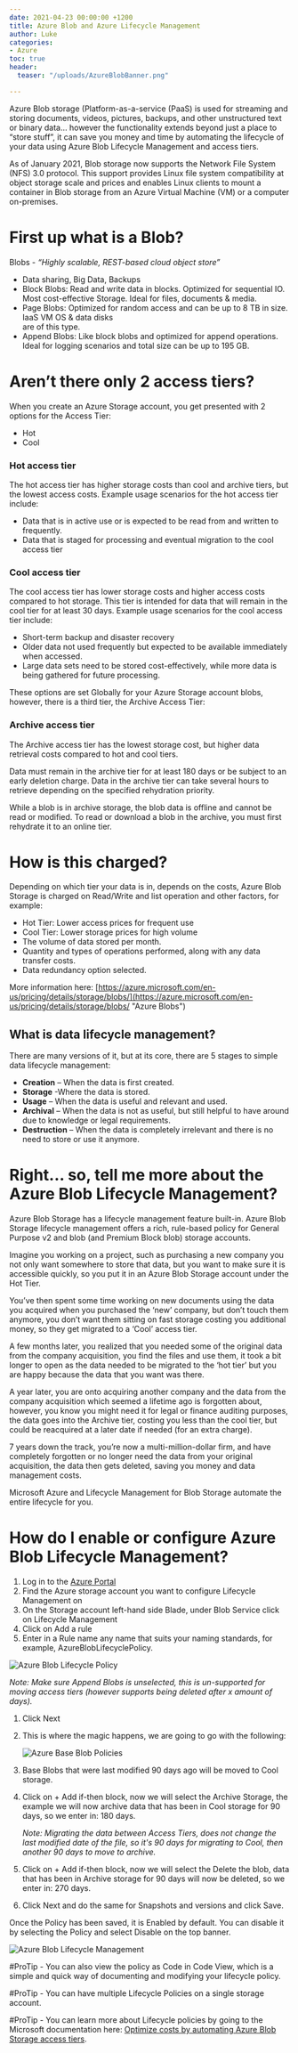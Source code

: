 ```yaml
---
date: 2021-04-23 00:00:00 +1200
title: Azure Blob and Azure Lifecycle Management
author: Luke
categories:
- Azure
toc: true
header:
  teaser: "/uploads/AzureBlobBanner.png"

---
```

Azure Blob storage (Platform-as-a-service (PaaS) is used for streaming and storing documents, videos, pictures, backups, and other unstructured text or binary data… however the functionality extends beyond just a place to “store stuff”, it can save you money and time by automating the lifecycle of your data using Azure Blob Lifecycle Management and access tiers.

As of January 2021, Blob storage now supports the Network File System (NFS) 3.0 protocol. This support provides Linux file system compatibility at object storage scale and prices and enables Linux clients to mount a container in Blob storage from an Azure Virtual Machine (VM) or a computer on-premises.

# First up what is a Blob?

Blobs - _“Highly scalable, REST-based cloud object store”_

* Data sharing, Big Data, Backups
* Block Blobs: Read and write data in blocks. Optimized for sequential IO. Most cost-effective Storage. Ideal for files, documents & media.
* Page Blobs: Optimized for random access and can be up to 8 TB in size. IaaS VM OS & data disks  
  are of this type.
* Append Blobs: Like block blobs and optimized for append operations. Ideal for logging scenarios and total size can be up to 195 GB.

# Aren’t there only 2 access tiers?

When you create an Azure Storage account, you get presented with 2 options for the Access Tier:

* Hot
* Cool

### Hot access tier

The hot access tier has higher storage costs than cool and archive tiers, but the lowest access costs. Example usage scenarios for the hot access tier include:

* Data that is in active use or is expected to be read from and written to frequently.
* Data that is staged for processing and eventual migration to the cool access tier

### Cool access tier

The cool access tier has lower storage costs and higher access costs compared to hot storage. This tier is intended for data that will remain in the cool tier for at least 30 days. Example usage scenarios for the cool access tier include:

* Short-term backup and disaster recovery
* Older data not used frequently but expected to be available immediately when accessed.
* Large data sets need to be stored cost-effectively, while more data is being gathered for future processing.

These options are set Globally for your Azure Storage account blobs, however, there is a third tier, the Archive Access Tier:

### Archive access tier

The Archive access tier has the lowest storage cost, but higher data retrieval costs compared to hot and cool tiers.

Data must remain in the archive tier for at least 180 days or be subject to an early deletion charge. Data in the archive tier can take several hours to retrieve depending on the specified rehydration priority.

While a blob is in archive storage, the blob data is offline and cannot be read or modified. To read or download a blob in the archive, you must first rehydrate it to an online tier.

# How is this charged?

Depending on which tier your data is in, depends on the costs, Azure Blob Storage is charged on Read/Write and list operation and other factors, for example:

* Hot Tier: Lower access prices for frequent use
* Cool Tier: Lower storage prices for high volume
* The volume of data stored per month.
* Quantity and types of operations performed, along with any data transfer costs.
* Data redundancy option selected.

More information here: [https://azure.microsoft.com/en-us/pricing/details/storage/blobs/](https://azure.microsoft.com/en-us/pricing/details/storage/blobs/ "Azure Blobs")

## What is data lifecycle management?

There are many versions of it, but at its core, there are 5 stages to simple data lifecycle management:

* **Creation** – When the data is first created.
* **Storage** -Where the data is stored.
* **Usage** – When the data is useful and relevant and used.
* **Archival** – When the data is not as useful, but still helpful to have around due to knowledge or legal requirements.
* **Destruction** – When the data is completely irrelevant and there is no need to store or use it anymore.

# Right... so, tell me more about the Azure Blob Lifecycle Management?

Azure Blob Storage has a lifecycle management feature built-in. Azure Blob Storage lifecycle management offers a rich, rule-based policy for General Purpose v2 and blob (and Premium Block blob) storage accounts.

Imagine you working on a project, such as purchasing a new company you not only want somewhere to store that data, but you want to make sure it is accessible quickly, so you put it in an Azure Blob Storage account under the Hot Tier.

You’ve then spent some time working on new documents using the data you acquired when you purchased the ‘new’ company, but don’t touch them anymore, you don’t want them sitting on fast storage costing you additional money, so they get migrated to a ‘Cool’ access tier.

A few months later, you realized that you needed some of the original data from the company acquisition, you find the files and use them, it took a bit longer to open as the data needed to be migrated to the ‘hot tier’ but you are happy because the data that you want was there.

A year later, you are onto acquiring another company and the data from the company acquisition which seemed a lifetime ago is forgotten about, however, you know you might need it for legal or finance auditing purposes, the data goes into the Archive tier, costing you less than the cool tier, but could be reacquired at a later date if needed (for an extra charge).

7 years down the track, you’re now a multi-million-dollar firm, and have completely forgotten or no longer need the data from your original acquisition, the data then gets deleted, saving you money and data management costs.

Microsoft Azure and Lifecycle Management for Blob Storage automate the entire lifecycle for you.

# How do I enable or configure Azure Blob Lifecycle Management?

1. Log in to the [Azure Portal](https://portal.azure.com/#home "Azure Portal")
2. Find the Azure storage account you want to configure Lifecycle Management on
3. On the Storage account left-hand side Blade, under Blob Service click on Lifecycle Management
4. Click on Add a rule
5. Enter in a Rule name any name that suits your naming standards, for example, AzureBlobLifecyclePolicy.

![Azure Blob Lifecycle Policy](/uploads/azurebaseblobrules1.png "Azure Blob Lifecycle Policy")

_Note: Make sure Append Blobs is unselected, this is un-supported for moving access tiers (however supports being deleted after x amount of days)._

1. Click Next
2. This is where the magic happens, we are going to go with the following:

   ![](/uploads/azurebaseblobrules.png "Azure Base Blob Policies")
3. Base Blobs that were last modified 90 days ago will be moved to Cool storage.
4. Click on + Add if-then block, now we will select the Archive Storage, the example we will now archive data that has been in Cool storage for 90 days, so we enter in: 180 days.

   _Note: Migrating the data between Access Tiers, does not change the last modified date of the file, so it's 90 days for migrating to Cool, then another 90 days to move to archive._
5. Click on + Add if-then block, now we will select the Delete the blob, data that has been in Archive storage for 90 days will now be deleted, so we enter in: 270 days.
6. Click Next and do the same for Snapshots and versions and click Save.

Once the Policy has been saved, it is Enabled by default. You can disable it by selecting the Policy and select Disable on the top banner.

![](/uploads/lifecyclepolicydisable.png "Azure Blob Lifecycle Management")

\#ProTip - You can also view the policy as Code in Code View, which is a simple and quick way of documenting and modifying your lifecycle policy.

\#ProTip - You can have multiple Lifecycle Policies on a single storage account.

\#ProTip - You can learn more about Lifecycle policies by going to the Microsoft documentation here: [Optimize costs by automating Azure Blob Storage access tiers](https://docs.microsoft.com/en-us/azure/storage/blobs/storage-lifecycle-management-concepts?tabs=azure-portal).